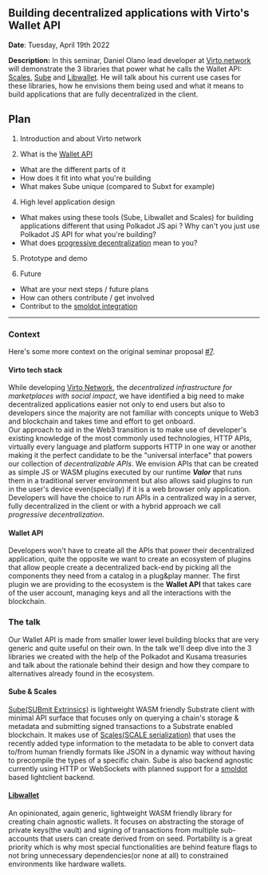 ## Building decentralized applications with Virto's Wallet API

**Date**: Tuesday, April 19th 2022

**Description:** In this seminar, Daniel Olano lead developer at [Virto.network](http://Virto.network) will demonstrate the 3 libraries that power what he calls the Wallet API: [Scales](https://github.com/virto-network/scales), [Sube](https://github.com/virto-network/sube) and [Libwallet](https://github.com/virto-network/libwallet). He will talk about his current use cases for these libraries, how he envisions them being used and what it means to build applications that are fully decentralized in the client.


## Plan 
1.  Introduction and about Virto network

3. What is the [Wallet API](https://github.com/virto-network/virto-apis#%EF%B8%8F-wallet-api) 
- What are the different parts of it 
- How does it fit into what you're building
- What makes Sube unique (compared to Subxt for example)

4. High level application design 
- What makes using these tools (Sube, Libwallet and Scales) for building applications different that using Polkadot JS api ? Why can't you just use Polkadot JS API for what you're building?
- What does [progressive decentralization](https://github.com/virto-network/sube#progressive-decentralization) mean to you?

5. Prototype and demo

6. Future
- What are your next steps / future plans
- How can others contribute / get involved
- Contribut to the [smoldot integration](https://github.com/virto-network/sube/issues/3)

---

### Context

Here's some more context on the original seminar proposal [#7](https://github.com/substrate-developer-hub/substrate-seminar/issues/7).

#### Virto tech stack 

While developing [Virto Network](https://virto.network), the _decentralized infrastructure for marketplaces with social impact_, we have identified a big need to make decentralized applications easier not only to end users but also to developers since the majority are not familiar with concepts unique to Web3 and blockchain and takes time and effort to get onboard.  
Our approach to aid in the Web3 transition is to make use of developer's existing knowledge of the most commonly used technologies, HTTP APIs, virtually every language and platform supports HTTP in one way or another making it the perfect candidate to be the "universal interface" that powers our collection of _decentralizable APIs_. We envision APIs that can be created as simple JS or WASM plugins executed by our runtime _**Valor**_ that runs them in a traditional server environment but also allows said plugins to run in the user's device even(specially) if it is a web browser only application. Developers will have the choice to run APIs in a centralized way in a server, fully decentralized in the client or with a hybrid approach we call _progressive decentralization_.

#### Wallet API
Developers won't have to create all the APIs that power their decentralized application, quite the opposite we want to create an ecosystem of plugins that allow people create a decentralized back-end by picking all the components they need from a catalog in a plug&play manner. The first plugin we are providing to the ecosystem is the **Wallet API** that takes care of the user account, managing keys and all the interactions with the blockchain.

### The talk
Our Wallet API is made from smaller lower level building blocks that are very generic and quite useful on their own. In the talk we'll deep dive into the 3 libraries we created with the help of the Polkadot and Kusama treasuries and talk about the rationale behind their design and how they compare to alternatives already found in the ecosystem.

#### Sube & Scales
[Sube(SUBmit Extrinsics)](https://github.com/virto-network/sube) is lightweight WASM friendly Substrate client with minimal API surface that focuses only on querying a chain's storage & metadata and submitting signed transactions to a Substrate enabled blockchain. It makes use of [Scales(SCALE serialization)](https://github.com/virto-network/scales) that uses the recently added type information to the metadata to be able to convert data to/from human friendly formats like JSON in a dynamic way without having to precompile the types of a specific chain. Sube is also backend agnostic currently using HTTP or WebSockets with planned support for a [smoldot](https://github.com/paritytech/smoldot) based lightclient backend. 

#### [Libwallet](https://github.com/virto-network/libwallet)
An opinionated, again generic, lightweight WASM friendly library for creating chain agnostic wallets. It focuses on abstracting the storage of private keys(the vault) and signing of transactions from multiple sub-accounts that users can create derived from on seed. Portability is a great priority which is why most special functionalities are behind feature flags to not bring unnecessary dependencies(or none at all) to constrained environments like hardware wallets.  
